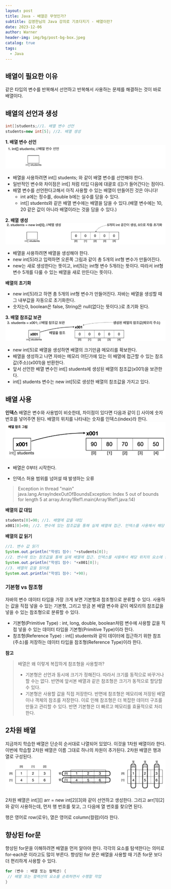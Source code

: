 ```yaml
---
layout: post
title: Java - 배열은 무엇인가?
subtitle: 김영한님의 Java 강의로 기초다지기 - 배열이란?
date: 2023-12-06
author: Warner
header-img: img/bg/post-bg-box.jpeg
catalog: true
tags:
  - Java
---
```


## 배열이 필요한 이유

같은 타입의 변수를 반복해서 선언하고 반복해서 사용하는 문제를 해결하는 것이 바로 배열이다.

## 배열의 선언과 생성

~~~java
int[]students;//1. 배열 변수 선언
students=new int[5]; //2. 배열 생성
~~~

**1. 배열 변수 선언**
![Array.png](/img/post/2023/2023-12-06/Array.png)

- 배열을 사용하려면 int[] students; 와 같이 배열 변수를 선언해야 한다.
- 일반적인 변수와 차이점은 int[] 처럼 타입 다음에 대괄호 ([])가 들어간다는 점이다.
- 배열 변수를 선언한다고해서 아직 사용할 수 있는 배열이 만들어진 것은 아니다!
    - int a에는 정수를, double b에는 실수를 담을 수 있다.
    - int[] students와 같은 배열 변수에는 배열을 담을 수 있다.(배열 변수에는 10, 20 같은 값이 아니라 배열이라는 것을 담을 수 있다.)

**2. 배열 생성**
![Array2.png](/img/post/2023/2023-12-06/Array2.png)

- 배열을 사용하려면 배열을 생성해야 한다.
- new int[5]라고 입력하면 오른쪽 그림과 같이 총 5개의 int형 변수가 만들어진다.
- new는 새로 생성한다는 뜻이고, int[5]는 int형 변수 5개라는 뜻이다. 따라서 int형 변수 5개를 다룰 수 있는 배열을 새로 만든다는 뜻이다.

**배열의 초기화**

- new int[5]라고 하면 총 5개의 int형 변수가 만들어진다. 자바는 배열을 생성할 때 그 내부값을 자동으로 초기화한다.
- 숫자는0, boolean은 false, String은 null(없다는 뜻이다.)로 초기화 된다.

**3. 배열 참조값 보관**
![Array3.png](/img/post/2023/2023-12-06/Array3.png)

- new int[5]로 배열을 생성하면 배열의 크기만큼 메모리를 확보한다.
- 배열을 생성하고 나면 자바는 메모리 어딘가에 있는 이 배열에 접근할 수 있는 참조값(주소)(x001)을 반환한다.
- 앞서 선언한 배열 변수인 int[] students에 생성된 배열의 참조값(x001)을 보관한다.
- int[] students 변수는 new int[5]로 생성한 배열의 참조값을 가지고 있다.

## 배열 사용

**인덱스**
배열은 변수와 사용법이 비슷한데, 차이점이 있다면 다음과 같이 [] 사이에 숫자 번호를 넣어주면 된다.
배열의 위치를 나타내는 숫자를 인덱스(index)라 한다.
![Array4.png](/img/post/2023/2023-12-06/Array4.png)

- 배열은 0부터 시작한다.


- 인덱스 허용 범위를 넘어설 때 발생하는 오류

> Exception in thread "main" java.lang.ArrayIndexOutOfBoundsException: Index 5 out
> of bounds for length 5 at array.Array1Ref1.main(Array1Ref1.java:14)

**배열의 값 대입**

~~~java
students[0]=90; //1. 배열에 값을 대입
x001[0]=90; //2. 변수에 있는 참조값을 통해 실제 배열에 접근. 인덱스를 사용해서 해당 위치의 요소에 접근, 값 대입
~~~

**배열의 값 읽기**

~~~java
//1. 변수 값 읽기
System.out.println("학생1 점수: "+students[0]);
//2. 변수에 있는 참조값을 통해 실제 배열에 접근. 인덱스를 사용해서 해당 위치의 요소에 접근
System.out.println("학생1 점수: "+x001[0]);
//3. 배열의 값을 읽어옴
System.out.println("학생1 점수: "+90);
~~~

### 기본형 vs 참조형

자바의 변수 데이터 타입을 가장 크게 보면 기본형과 참조형으로 분류할 수 있다. 사용하는 값을 직접 넣을 수 있는 기본형, 그리고 방금 본 배열 변수와 같이 메모리의 참조값을 넣을 수 있는 참조형으로 분류할 수
있다.

- 기본형(Primitive Type) : int, long, double, boolean처럼 변수에 사용할 값을 직접 넣을 수 있는 데이터 타입을 기본형(Primitive Type)이라 한다.
- 참조형(Reference Type) : int[] students와 같이 데이터에 접근하기 위한 참조(주소)를 저장하는 데이터 타입을 참조형(Reference Type)이라 한다.

**참고**
> 배열은 왜 이렇게 복잡하게 참조형을 사용할까?
>
> - 기본형은 선언과 동시에 크기가 정해진다. 따라서 크기를 동적으로 바꾸거나 할 수는 없다. 반면에 앞서본 배열과 같은 참조형은 크기가 동적으로 할당할 수 있다.
> - 기본형은 사용할 값을 직접 저장한다. 반면에 참조형은 메모리에 저장된 배열이나 객체의 참조를 저장한다. 이로 인해 참조형은 더 복잡한 데이터 구조를 만들고 관리할 수 있다. 반면 기본형은 더 빠르고 메모리를
    효율적으로 처리한다.

## 2차원 배열

지금까지 학습한 배열은 단순히 순서대로 나열되어 있었다. 이것을 1차원 배열이라 한다.\
이번에 학습할 2차원 배열은 이름 그대로 하나의 차원이 추가된다. 2차원 배열은 행과 열로 구성된다.
![DoubleArray.png](/img/post/2023/2023-12-06/DoubleArray.png)

2차원 배열은 int[][] arr = new int[2][3]와 같이 선언하고 생성한다. 그리고 arr[1][2]와 같이 사용하는데, 먼저 행 번호를 찾고, 그 다음에 열 번호를 찾으면 된다.

행은 영어로 row(로우), 열은 영어로 column(컬럼)이라 한다.

## 향상된 for문

향상된 for문을 이해하려면 배열을 먼저 알아야 한다. 각각의 요소를 탐색한다는 의미로 for-each문 이라고도 많이 부른다.
향샹된 for 문은 배열을 사용할 때 기존 for문 보다 더 편리하게 사용할 수 있다.

~~~java
for (변수 : 배열 또는 컬렉션) {
 // 배열 또는 컬렉션의 요소를 순회하면서 수행할 작업
}
~~~
